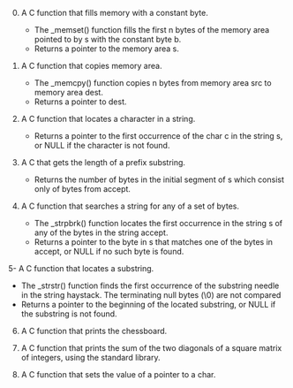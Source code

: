 0. A C function that fills memory with a constant byte.
   - The _memset() function fills the first n bytes of the memory area pointed to by s with the constant byte b.
   - Returns a pointer to the memory area s.

1. A C function that copies memory area.
   - The _memcpy() function copies n bytes from memory area src to memory area dest.
   - Returns a pointer to dest.

2. A C function that locates a character in a string.
   - Returns a pointer to the first occurrence of the char c in the string s, or NULL if the character is not found.

3. A C that gets the length of a prefix substring.
   - Returns the number of bytes in the initial segment of s which consist only of bytes from accept.

4. A C function that searches a string for any of a set of bytes.
   - The _strpbrk() function locates the first occurrence in the string s of any of the bytes in the string accept.
   - Returns a pointer to the byte in s that matches one of the bytes in accept, or NULL if no such byte is found.

5- A C function that locates a substring.
   - The _strstr() function finds the first occurrence of the substring needle in the string haystack. The terminating null bytes (\0) are not compared
   - Returns a pointer to the beginning of the located substring, or NULL if the substring is not found.

6. A C function that prints the chessboard.

7. A C function that prints the sum of the two diagonals of a square matrix of integers, using the standard library.

8. A C function that sets the value of a pointer to a char.
